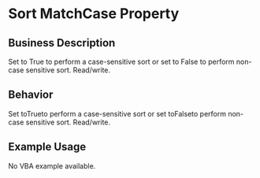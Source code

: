 # Sort MatchCase Property

## Business Description
Set to True to perform a case-sensitive sort or set to False to perform non-case sensitive sort. Read/write.

## Behavior
Set toTrueto perform a case-sensitive sort or set toFalseto perform non-case sensitive sort. Read/write.

## Example Usage
No VBA example available.